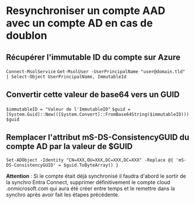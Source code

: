 # Resynchroniser un compte AAD avec un compte AD en cas de doublon

## Récupérer l'immutable ID du compte sur Azure 

`Connect-MsolService`
`Get-MsolUser -UserPrincipalName "user@domain.tld" | Select-Object UserPrincipalName, ImmutableId`

## Convertir cette valeur de base64 vers un GUID

`$immutableID = "Valeur de l'ImmutableID"`
`$guid = [System.Guid]::New(([System.Convert]::FromBase64String($immutableID)))`
`$guid`

## Remplacer l'attribut mS-DS-ConsistencyGUID du compte AD par la valeur de $GUID

`Set-ADObject -Identity "CN=XXX,OU=XXX,DC=XXX,DC=XXX" -Replace @{ 'mS-DS-ConsistencyGUID' = $guid.ToByteArray() }`

**Attention** : Si le compte était déjà synchronisé il faudra d'abord le sortir de la synchro Entra Connect, supprimer définitivement le compte cloud .onmicrosoft.com qui aura été créer entre temps et le remettre dans la synchro après avoir fait les étapes précédente.